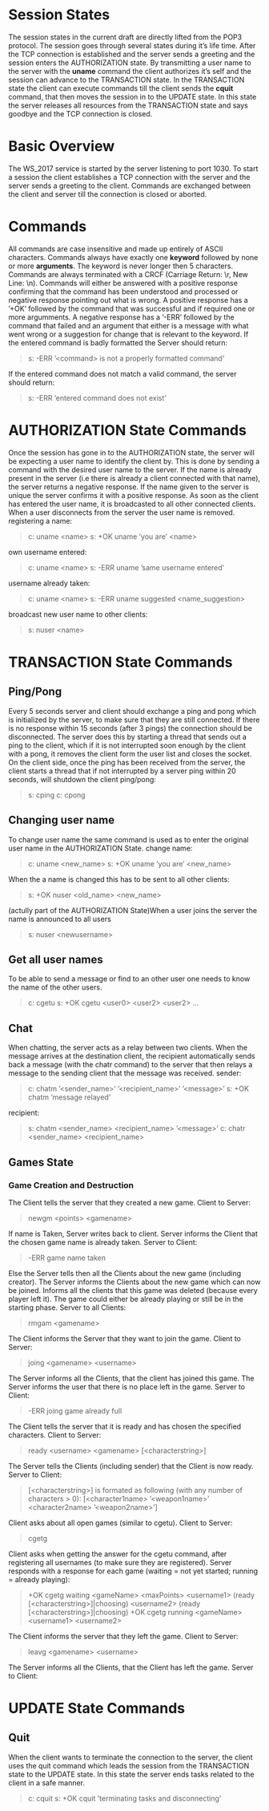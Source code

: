 Session States
==============

The session states in the current draft are directly lifted from the POP3 protocol.
The session goes through several states during it’s life time. After the TCP connection is established and the server sends a greeting and the session enters the AUTHORIZATION state. By transmitting a user name to the server with the **uname** command the client authorizes it’s self and the session can advance to the TRANSACTION state. In the TRANSACTION state the client can execute commands till the client sends the **cquit** command, that then moves the session in to the UPDATE state. In this state the server releases all resources from the TRANSACTION state and says goodbye and the TCP connection is closed.

Basic Overview
==============

The WS\_2017 service is started by the server listening to port 1030. To start a session the client establishes a TCP connection with the server and the server sends a greeting to the client. Commands are exchanged between the client and server till the connection is closed or aborted.

Commands
========

All commands are case insensitive and made up entirely of ASCII characters. Commands always have exactly one **keyword** followed by none or more **arguments**. The keyword is never longer then 5 characters. Commands are always terminated with a CRCF (Carriage Return: \\r, New Line: \\n). Commands will either be answered with a positive response confirming that the command has been understood and processed or negative response pointing out what is wrong.
A positive response has a ’+OK’ followed by the command that was successful and if required one or more argumments. A negative response has a ’-ERR’ followed by the command that failed and an argument that either is a message with what went wrong or a suggestion for change that is relevant to the keyword.
If the entered command is badly formatted the Server should return:

> s: -ERR ’&lt;command&gt; is not a properly formatted command’

If the entered command does not match a valid command, the server should return:

> s: -ERR ’entered command does not exist’

AUTHORIZATION State Commands
============================

Once the session has gone in to the AUTHORIZATION state, the server will be expecting a user name to identify the client by. This is done by sending a command with the desired user name to the server. If the name is already present in the server (i.e there is already a client connected with that name), the server returns a negative response. If the name given to the server is unique the server confirms it with a positive response. As soon as the client has entered the user name, it is broadcasted to all other connected clients.
When a user disconnects from the server the user name is removed.
registering a name:

> c: uname &lt;name&gt;
> s: +OK uname ’you are’ &lt;name&gt;

own username entered:

> c: uname &lt;name&gt;
> s: -ERR uname ’same username entered’

username already taken:

> c: uname &lt;name&gt;
> s: -ERR uname suggested &lt;name\_suggestion&gt;

broadcast new user name to other clients:

> s: nuser &lt;name&gt;

TRANSACTION State Commands
==========================

Ping/Pong
---------

Every 5 seconds server and client should exchange a ping and pong which is initialized by the server, to make sure that they are still connected. If there is no response within 15 seconds (after 3 pings) the connection should be disconnected. The server does this by starting a thread that sends out a ping to the client, which if it is not interrupted soon enough by the client with a pong, it removes the client form the user list and closes the socket.
On the client side, once the ping has been received from the server, the client starts a thread that if not interrupted by a server ping within 20 seconds, will shutdown the client
ping/pong:

> s: cping
> c: cpong

Changing user name
------------------

To change user name the same command is used as to enter the original user name in the AUTHORIZATION State.
change name:

> c: uname &lt;new\_name&gt;
> s: +OK uname ’you are’ &lt;new\_name&gt;

When the a name is changed this has to be sent to all other clients:

> s: +OK nuser &lt;old\_name&gt; &lt;new\_name&gt;

(actully part of the AUTHORIZATION State)When a user joins the server the name is announced to all users

> s: nuser &lt;newusername&gt;

Get all user names
------------------

To be able to send a message or find to an other user one needs to know the name of the other users.

> c: cgetu
> s: +OK cgetu &lt;user0&gt; &lt;user2&gt; &lt;user2&gt; ...

Chat
----

When chatting, the server acts as a relay between two clients. When the message arrives at the destination client, the recipient automatically sends back a message (with the chatr command) to the server that then relays a message to the sending client that the message was received.
sender:

> c: chatm ’&lt;sender\_name&gt;’ ’&lt;recipient\_name&gt;’ ’&lt;message&gt;’
> s: +OK chatm ’message relayed’

recipient:

> s: chatm &lt;sender\_name&gt; &lt;recipient\_name&gt; ’&lt;message&gt;’
> c: chatr &lt;sender\_name&gt; &lt;recipient\_name&gt;

Games State
-----------

### Game Creation and Destruction

The Client tells the server that they created a new game.
Client to Server:

> newgm &lt;points&gt; &lt;gamename&gt;

If name is Taken, Server writes back to client. Server informs the Client that the chosen game name is already taken.
Server to Client:

> -ERR game name taken

Else the Server tells then all the Clients about the new game (including creator). The Server informs the Clients about the new game which can now be joined.
Informs all the clients that this game was deleted (because every player left it). The game could either be already playing or still be in the starting phase.
Server to all Clients:

> rmgam &lt;gamename&gt;

The Client informs the Server that they want to join the game.
Client to Server:

> joing &lt;gamename&gt; &lt;username&gt;

The Server informs all the Clients, that the client has joined this game.
The Server informs the user that there is no place left in the game.
Server to Client:

> -ERR joing game already full

The Client tells the server that it is ready and has chosen the specified characters.
Client to Server:

> ready &lt;username&gt; &lt;gamename&gt; \[&lt;characterstring&gt;\]

The Server tells the Clients (including sender) that the Client is now ready. Server to Client:

> \[&lt;characterstring&gt;\] is formated as following (with any number of characters &gt; 0):
> \[&lt;character1name&gt; ’&lt;weapon1name&gt;’ &lt;character2name&gt; ’&lt;weapon2name&gt;’\]

Client asks about all open games (similar to cgetu).
Client to Server:

> cgetg

Client asks when getting the answer for the cgetu command, after registering all usernames (to make sure they are registered). Server responds with a response for each game (waiting = not yet started; running = already playing):

> +OK cgetg waiting &lt;gameName&gt; &lt;maxPoints&gt; &lt;username1&gt; (ready \[&lt;characterstring&gt;\]|choosing) &lt;username2&gt; (ready \[&lt;characterstring&gt;\]|choosing)
> +OK cgetg running &lt;gameName&gt; &lt;username1&gt; &lt;username2&gt;

The Client informs the server that they left the game.
Client to Server:

> leavg &lt;gamename&gt; &lt;username&gt;

The Server informs all the Clients, that the Client has left the game.
Server to Client:

UPDATE State Commands
=====================

Quit
----

When the client wants to terminate the connection to the server, the client uses the quit command which leads the session from the TRANSACTION state to the UPDATE state. In this state the server ends tasks related to the client in a safe manner.

> c: cquit
> s: +OK cquit ’terminating tasks and disconnecting’
